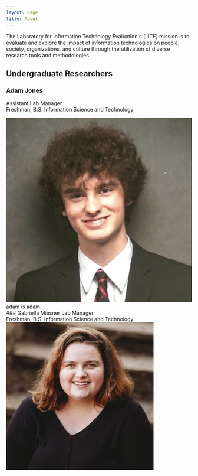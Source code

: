 ```yaml
---
layout: page
title: About
---
```


<p class="message">
  The Laboratory for Information Technology Evaluation's (LITE) mission is to evaluate and explore the impact of information technologies on people, society, organizations, and culture through the utilization of diverse research tools and methodologies. </p>

## Undergraduate Researchers
### Adam Jones
<span class = "grey"> Assistant Lab Manager </span>
<br>
 <span class = "gray">Freshman, B.S. Information Science and Technology</span>
<div class = "flex-row">
<img src = "assets/adam.png" class = "headshots"/>
adam is adam.
</div>
### Gabriella Miesner
 <span class = "grey"> Lab Manager </span>
 <br>
 <span class = "gray">Freshman, B.S. Information Science and Technology</span>
<div class = "flex-row">
<img src = "assets/gabriella.jpg" class = "headshots"/>

</div>
